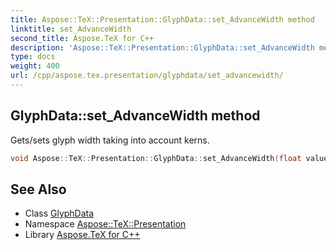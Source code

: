 ```yaml
---
title: Aspose::TeX::Presentation::GlyphData::set_AdvanceWidth method
linktitle: set_AdvanceWidth
second_title: Aspose.TeX for C++
description: 'Aspose::TeX::Presentation::GlyphData::set_AdvanceWidth method. Gets/sets glyph width taking into account kerns in C++.'
type: docs
weight: 400
url: /cpp/aspose.tex.presentation/glyphdata/set_advancewidth/
---
```

## GlyphData::set_AdvanceWidth method


Gets/sets glyph width taking into account kerns.

```cpp
void Aspose::TeX::Presentation::GlyphData::set_AdvanceWidth(float value)
```

## See Also

* Class [GlyphData](../)
* Namespace [Aspose::TeX::Presentation](../../)
* Library [Aspose.TeX for C++](../../../)
